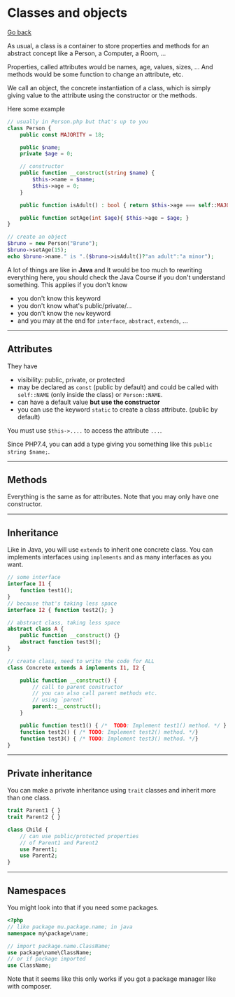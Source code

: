 # Classes and objects

[Go back](../../../../../_kmp/_archives/info/very_old/php)

As usual, a class is a container to store
properties and methods for an abstract concept
like a Person, a Computer, a Room, ...

Properties, called attributes would be names,
age, values, sizes, ... And methods would be
some function to change an attribute, etc.

We call an object, the concrete instantiation
of a class, which is simply giving value to the
attribute using the constructor or the methods.

Here some example

```php
// usually in Person.php but that's up to you
class Person {
    public const MAJORITY = 18;

    public $name;
    private $age = 0;

    // constructor
    public function __construct(string $name) {
        $this->name = $name;
        $this->age = 0;
    }

    public function isAdult() : bool { return $this->age === self::MAJORITY; }

    public function setAge(int $age){ $this->age = $age; }
}

// create an object
$bruno = new Person("Bruno");
$bruno->setAge(15);
echo $bruno->name." is ".($bruno->isAdult()?"an adult":"a minor");
```

A lot of things are like in **Java** and It would
be too much to rewriting everything here, you should check
the Java Course if you don't understand something.
This applies if you don't know

* you don't know this keyword
* you don't know what's public/private/...
* you don't know the ``new`` keyword
* and you may at the end for ``interface``,
``abstract``, `extends`, ...

<hr class="sl">

## Attributes

They have 

* visibility: public, private, or protected
* may be declared as ``const`` (public by default)
and could be called with ``self::NAME`` (only inside
  the class) or ``Person::NAME``.
* can have a default value **but use the constructor**
* you can use the keyword ``static`` to create
a class attribute. (public by default)

You must use ``$this->....`` to access the attribute `...`.

Since PHP7.4, you can add a type giving you
something like this ``public string $name;``.

<hr class="sr">

## Methods

Everything is the same as for attributes.
Note that you may only have one constructor.

<hr class="sl">

## Inheritance

Like in Java, you will use ``extends`` to
inherit one concrete class. You can implements
interfaces using ``implements`` and as many interfaces
as you want.

```php
// some interface
interface I1 { 
    function test1();
}
// because that's taking less space
interface I2 { function test2(); }
```

```php
// abstract class, taking less space
abstract class A { 
    public function __construct() {}
    abstract function test3();
}
```

```php
// create class, need to write the code for ALL
class Concrete extends A implements I1, I2 {

    public function __construct() {
        // call to parent constructor
        // you can also call parent methods etc.
        // using `parent`
        parent::__construct();
    }

    public function test1() { /*  TODO: Implement test1() method. */ }
    function test2() { /* TODO: Implement test2() method. */}
    function test3() { /* TODO: Implement test3() method. */}
}
```

<hr class="sr">

## Private inheritance

You can make a private inheritance
using ``trait`` classes and inherit more than one
class.

```php
trait Parent1 { }
trait Parent2 { }

class Child {
    // can use public/protected properties
    // of Parent1 and Parent2
    use Parent1;
    use Parent2;
}
```

<hr class="sl">

## Namespaces

You might look into that if you need some
packages.

```php
<?php
// like package mu.package.name; in java
namespace my\package\name;

// import package.name.ClassName;
use package\name\ClassName;
// or if package imported
use ClassName;
```

Note that it seems like this only works
if you got a package manager like with
composer.